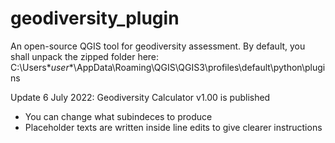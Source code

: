 # geodiversity_plugin
An open-source QGIS tool for geodiversity assessment.
By default, you shall unpack the zipped folder here: C:\Users\**user**\AppData\Roaming\QGIS\QGIS3\profiles\default\python\plugins

Update 6 July 2022: Geodiversity Calculator v1.00 is published
  - You can change what subindeces to produce
  - Placeholder texts are written inside line edits to give clearer instructions
